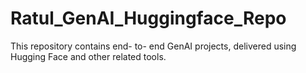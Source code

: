 # Ratul_GenAI_Huggingface_Repo
This repository contains end- to- end GenAI projects, delivered using Hugging Face and other related tools.
